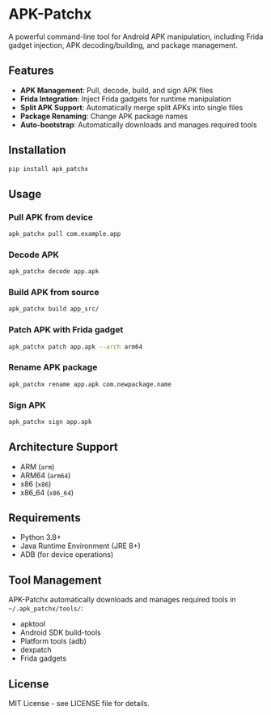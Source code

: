 # APK-Patchx

A powerful command-line tool for Android APK manipulation, including Frida gadget injection, APK decoding/building, and package management.

## Features

- **APK Management**: Pull, decode, build, and sign APK files
- **Frida Integration**: Inject Frida gadgets for runtime manipulation
- **Split APK Support**: Automatically merge split APKs into single files
- **Package Renaming**: Change APK package names
- **Auto-bootstrap**: Automatically downloads and manages required tools

## Installation

```bash
pip install apk_patchx
```

## Usage

### Pull APK from device
```bash
apk_patchx pull com.example.app
```

### Decode APK
```bash
apk_patchx decode app.apk
```

### Build APK from source
```bash
apk_patchx build app_src/
```

### Patch APK with Frida gadget
```bash
apk_patchx patch app.apk --arch arm64
```

### Rename APK package
```bash
apk_patchx rename app.apk com.newpackage.name
```

### Sign APK
```bash
apk_patchx sign app.apk
```

## Architecture Support

- ARM (`arm`)
- ARM64 (`arm64`) 
- x86 (`x86`)
- x86_64 (`x86_64`)

## Requirements

- Python 3.8+
- Java Runtime Environment (JRE 8+)
- ADB (for device operations)

## Tool Management

APK-Patchx automatically downloads and manages required tools in `~/.apk_patchx/tools/`:

- apktool
- Android SDK build-tools
- Platform tools (adb)
- dexpatch
- Frida gadgets

## License

MIT License - see LICENSE file for details.
